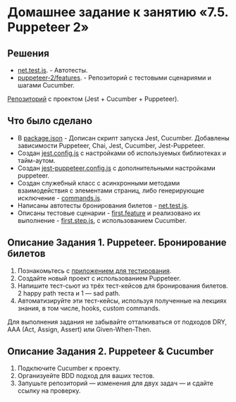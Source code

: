 # Домашнее задание к занятию «7.5. Puppeteer 2»

## Решения
* <a href="https://github.com/Nephedov/jsaqa-code-Nephedov93/blob/main/7.5/puppeteer-2/net.test.js">net.test.js</a>. - Автотесты.
* <a href="https://github.com/Nephedov/jsaqa-code-Nephedov93/tree/main/7.5/puppeteer-2/features">puppeteer-2/features</a>. - Репозиторий с тестовыми сценариями и шагами Cucumber.

<a href="https://github.com/Nephedov/jsaqa-code-Nephedov93/tree/main/7.5/puppeteer-2">Репозиторий</a> с проектом (Jest + Cucumber + Puppeteer).

## Что было сделано
* В <a href="https://github.com/Nephedov/jsaqa-code-Nephedov93/blob/main/7.5/puppeteer-2/package.json">package.json</a> - Дописан скрипт запуска Jest, Cucumber. Добавлены зависимости Puppeteer, Chai, Jest, Cucumber, Jest-Puppeteer.
* Создан <a href="https://github.com/Nephedov/jsaqa-code-Nephedov93/blob/main/7.5/puppeteer-2/jest.config.js">jest.config.js</a> c настройками об используемых библиотеках и тайм-аутом.
* Создан <a href="https://github.com/Nephedov/jsaqa-code-Nephedov93/blob/main/7.5/puppeteer-2/jest-puppeteer.config.js">jest-puppeteer.config.js</a> с дополнительными настройками puppeteer.
* Создан служебный класс с асинхронными методами взаимодействия с элементами страниц, либо генерирующие исключение - <a href="https://github.com/Nephedov/jsaqa-code-Nephedov93/blob/main/7.5/puppeteer-2/lib/commands.js">commands.js</a>.
* Написаны автотесты бронирования билетов - <a href="https://github.com/Nephedov/jsaqa-code-Nephedov93/blob/main/7.5/puppeteer-2/net.test.js">net.test.js</a>.
* Описаны тестовые сценарии - <a href="https://github.com/Nephedov/jsaqa-code-Nephedov93/blob/main/7.5/puppeteer-2/features/first.feature">first.feature</a>
и реализовано их выполнение - <a href="https://github.com/Nephedov/jsaqa-code-Nephedov93/blob/main/7.5/puppeteer-2/features/step_definitions/first.step.js">first.step.js</a>, с использованием Cucumber.


## Описание Задания 1. Puppeteer. Бронирование билетов

1. Познакомьтесь с [приложением для тестирования](http://qamid.tmweb.ru/client/index.php).  
2. Создайте новый проект с использованием Puppeteer.
3. Напишите тест-сьют из трёх тест-кейсов для бронирования билетов. 2 happy path теста и 1 — sad path.
4. Автоматизируйте эти тест-кейсы, используя полученные на лекциях знания, в том числе, hooks, custom commands.

Для выполнения задания не забывайте отталкиваться от подходов DRY, AAA (Act, Assign, Assert) или Given-When-Then.

## Описание Задания 2. Puppeteer & Cucumber

1. Подключите Cucumber к проекту.
2. Организуейте BDD подход для ваших тестов.
3. Запушьте репозиторий — изменения для двух задач — и сдайте ссылку на проверку.
